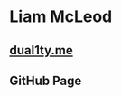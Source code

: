 Liam McLeod
===================
[dual1ty.me](http://www.dual1ty.me)
-----------
GitHub Page
-----------
